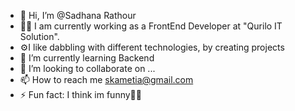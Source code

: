 - 👋 Hi, I’m @Sadhana Rathour
- 👩‍💻 I am currently working as a FrontEnd Developer at "Qurilo IT Solution".
- ⚙️I like dabbling with different technologies, by creating projects 
- 🌱 I’m currently learning Backend
- 💞️ I’m looking to collaborate on ...
- 📫 How to reach me skametia@gmail.com
- ⚡ Fun fact: I think im funny🌻🌻

<!---
Skametia/Skametia is a ✨ special ✨ repository because its `README.md` (this file) appears on your GitHub profile.
You can click the Preview link to take a look at your changes.
--->
